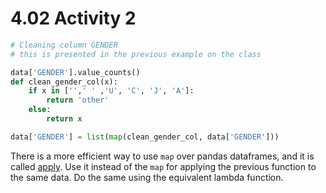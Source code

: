 # 4.02 Activity 2

```python
# Cleaning column GENDER
# this is presented in the previous example on the class

data['GENDER'].value_counts()
def clean_gender_col(x):
    if x in ['',' ' ,'U', 'C', 'J', 'A']:
        return 'other'
    else:
        return x

data['GENDER'] = list(map(clean_gender_col, data['GENDER']))
```

There is a more efficient way to use `map` over pandas dataframes, and it is called [apply](https://pandas.pydata.org/pandas-docs/stable/reference/api/pandas.DataFrame.apply.html). Use it instead of the `map` for applying the previous function to the same data. Do the same using the equivalent lambda function.
